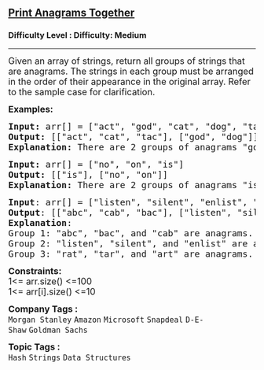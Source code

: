 <h2><a href="https://www.geeksforgeeks.org/problems/print-anagrams-together/1?page=1&difficulty=Medium&status=unsolved&sprint=94ade6723438d94ecf0c00c3937dad55&sortBy=accuracy">Print Anagrams Together</a></h2><h3>Difficulty Level : Difficulty: Medium</h3><hr><div class="problems_problem_content__Xm_eO"><p><span style="font-size: 18px;">Given an array of strings, return all groups of strings that are anagrams. The strings in each group must be arranged in the order of their appearance in the original array. Refer to the sample case for clarification.</span></p>
<p><span style="font-size: 18px;"><strong>Examples:</strong></span></p>
<pre><span style="font-size: 18px;"><strong>Input: </strong>arr[] = ["act", "god", "cat", "dog", "tac"]
<strong>Output: </strong>[["act", "cat", "tac"], ["god", "dog"]]<strong>
Explanation: </strong>There are 2 groups of anagrams "god", "dog" make group 1. "act", "cat", "tac" make group 2.</span>
</pre>
<pre><span style="font-size: 18px;"><strong>Input: </strong>arr[] = ["no", "on", "is"]
<strong>Output: </strong>[["is"], ["no", "on"]]<strong>
Explanation: </strong>There are 2 groups of anagrams "is" makes group 1. "no", "on" make group 2.</span></pre>
<pre><span style="font-size: 18px;"><strong>Input</strong>: arr[] = ["listen", "silent", "enlist", "abc", "cab", "bac", "rat", "tar", "art"]<br><strong>Output</strong>: [["abc", "cab", "bac"], ["listen", "silent", "enlist"], ["rat", "tar", "art"]]<br><strong>Explanation</strong>: <br>Group 1: "abc", "bac", and "cab" are anagrams.
Group 2: "listen", "silent", and "enlist" are anagrams.
Group 3: "rat", "tar", and "art" are anagrams.</span></pre>
<p><span style="font-size: 18px;"><strong>Constraints:</strong><br>1&lt;= arr.size() &lt;=100<br></span><span style="font-size: 18px;">1&lt;= arr[i].size() &lt;=10</span></p></div><p><span style=font-size:18px><strong>Company Tags : </strong><br><code>Morgan Stanley</code>&nbsp;<code>Amazon</code>&nbsp;<code>Microsoft</code>&nbsp;<code>Snapdeal</code>&nbsp;<code>D-E-Shaw</code>&nbsp;<code>Goldman Sachs</code>&nbsp;<br><p><span style=font-size:18px><strong>Topic Tags : </strong><br><code>Hash</code>&nbsp;<code>Strings</code>&nbsp;<code>Data Structures</code>&nbsp;